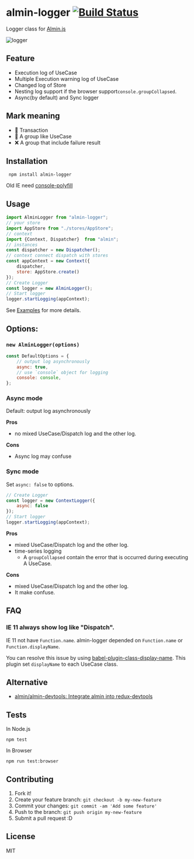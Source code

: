 # almin-logger [![Build Status](https://travis-ci.org/almin/almin.svg?branch=master)](https://travis-ci.org/almin/almin)

Logger class for [Almin.js](https://github.com/almin/almin "Almin.js")

![logger](https://monosnap.com/file/AqRVq3UAah8riczytsgXHxGb50fwz2.png)

## Feature

- Execution log of UseCase
- Multiple Execution warning log of UseCase
- Changed log of Store
- Nesting log support if the browser support`console.groupCollapsed`.
- Async(by default) and Sync logger

## Mark meaning

- :rocket: Transaction
- :bookmark: A group like UseCase
- :x: A group that include failure result

## Installation

     npm install almin-logger

Old IE need [console-polyfill](https://github.com/paulmillr/console-polyfill "console-polyfill")

## Usage

```js
import AlminLogger from "almin-logger";
// your store
import AppStore from "./stores/AppStore";
// context
import {Context, Dispatcher}  from "almin";
// instances
const dispatcher = new Dispatcher();
// context connect dispatch with stores
const appContext = new Context({
    dispatcher,
    store: AppStore.create()
});
// Create Logger
const logger = new AlminLogger();
// Start logger
logger.startLogging(appContext);
```

See [Examples](./examples) for more details.

## Options:

### `new AlminLogger(options)`

```js
const DefaultOptions = {
    // output log asynchronously
    async: true,
    // use `console` object for logging
    console: console,
};
```

### Async mode

Default: output log asynchronously

**Pros**

- no mixed UseCase/Dispatch log and the other log.

**Cons**

- Async log may confuse

### Sync mode

Set `async: false` to options.

```js
// Create Logger
const logger = new ContextLogger({
    async: false
});
// Start logger
logger.startLogging(appContext);
```

**Pros**

- mixed UseCase/Dispatch log and the other log.
- time-series logging
    - A `groupCollapsed` contain the error that is occurred during executing A UseCase. 

**Cons**

- mixed UseCase/Dispatch log and the other log.
- It make confuse.

## FAQ

### IE 11 always show log like "Dispatch".

IE 11 not have `Function.name`.
almin-logger depended on `Function.name` or `Function.displayName`.

You can resolve this issue by using [babel-plugin-class-display-name](https://www.npmjs.com/package/babel-plugin-class-display-name "babel-plugin-class-display-name").
This plugin set `displayName` to each UseCase class.

## Alternative

- [almin/almin-devtools: Integrate almin into redux-devtools](https://github.com/almin/almin-devtools "almin/almin-devtools: Integrate almin into redux-devtools")

## Tests

In Node.js

    npm test

In Browser

    npm run test:browser

## Contributing

1. Fork it!
2. Create your feature branch: `git checkout -b my-new-feature`
3. Commit your changes: `git commit -am 'Add some feature'`
4. Push to the branch: `git push origin my-new-feature`
5. Submit a pull request :D

## License

MIT
